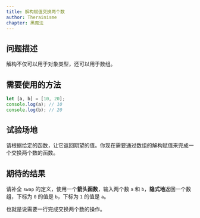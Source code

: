 ```yaml
---
title: 解构赋值交换两个数
author: Therainisme
chapter: 黑魔法
---
```


## 问题描述

解构不仅可以用于对象类型，还可以用于数组。

## 需要使用的方法

```js
let [a, b] = [10, 20];
console.log(a); // 10
console.log(b); // 20
```

## 试验场地

请根据给定的函数，让它返回期望的值。你现在需要通过数组的解构赋值来完成一个交换两个数的函数。

## 期待的结果

请补全 `swap` 的定义，使用一个**箭头函数**，输入两个数 `a` 和 `b`，**隐式地**返回一个数组，下标为 `0` 的值是 `b`，下标为 `1` 的值是 `a`。

也就是说需要一行完成交换两个数的操作。

<script test>
;let testFuncArray = [
    [[1, 2],[2, 1]],
    [[100, 2],[2, 100]],
    [[1.2, 2.33],[2.33, 1.2]]
];
for (const [input, output] of testFuncArray) {
    const outputArray = solution.swap(...input);
    const [oa, ob] = output;
    if (outputArray instanceof Array === false) return false;
    if (oa !== outputArray[0] || ob !== outputArray[1]) return false;
}
return true
</script>

<script template>
solution.swap = ;
</script>
